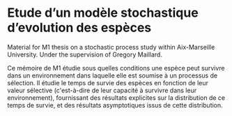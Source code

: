#  ́Etude d’un modèle stochastique d’evolution des espèces
Material for M1 thesis on a stochastic process study within Aix-Marseille University.
Under the supervision of Gregory Maillard.

Ce mémoire de M1 étudie sous quelles conditions une espèce peut survivre dans un environnement dans laquelle elle est soumise à un processus de sélection. Il étudie le temps de survie des espèces en fonction de leur valeur sélective (c'est-à-dire de leur capacité à survivre dans leur environnement), fournissant des résultats explicites sur la distribution de ce temps de survie, et des résultats asymptotiques issus de cette distribution. 
